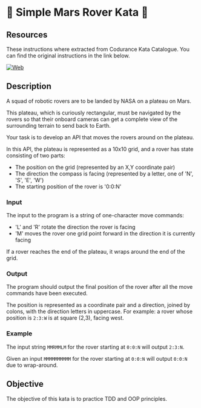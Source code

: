 # :robot: Simple Mars Rover Kata :robot:

## Resources

These instructions where extracted from Codurance Kata Catalogue. You can find the original instructions in the link below.

[![Web](https://img.shields.io/badge/Codurance-Website-14a1f0?style=for-the-badge&logo=web&logoColor=white&labelColor=101010)](https://www.codurance.com/katas/simple-mars-rover)

## Description

A squad of robotic rovers are to be landed by NASA on a plateau on Mars.

This plateau, which is curiously rectangular, must be navigated by the rovers so that their onboard cameras can get a complete view of the surrounding terrain to send back to Earth.

Your task is to develop an API that moves the rovers around on the plateau.

In this API, the plateau is represented as a 10x10 grid, and a rover has state consisting of two parts:

- The position on the grid (represented by an X,Y coordinate pair)
- The direction the compass is facing (represented by a letter, one of  'N', 'S', 'E', 'W')
- The starting position of the rover is '0:0:N'

### Input

The input to the program is a string of one-character move commands:

- 'L' and 'R' rotate the direction the rover is facing
- 'M' moves the rover one grid point forward in the direction it is currently facing

If a rover reaches the end of the plateau, it wraps around the end of the grid.

### Output

The program should output the final position of the rover after all the move commands have been executed.

The position is represented as a coordinate pair and a direction, joined by colons, with the direction letters in uppercase. For example:
a rover whose position is `2:3:W` is at square (2,3), facing west.

### Example

The input string `MMRMMLM` for the rover starting at `0:0:N` will output `2:3:N`.

Given an input `MMMMMMMMMM` for the rover starting at `0:0:N` will output `0:0:N` due to wrap-around.

## Objective

The objective of this kata is to practice TDD and OOP principles.